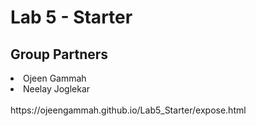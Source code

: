 # Lab 5 - Starter

## Group Partners 

<li>Ojeen Gammah </li>
<li>Neelay Joglekar</li>
<br>
https://ojeengammah.github.io/Lab5_Starter/expose.html
